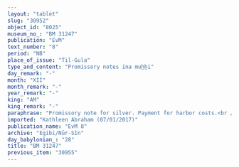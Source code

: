 ```yaml
---
layout: "tablet"
slug: "30952"
object_id: "8025"
museum_no_: "BM 31247"
publication: "EvM"
text_number: "8"
period: "NB"
place_of_issue: "Til-Gula"
type_and_content: "Promissory notes ina muẖẖi"
day_remark: "-"
month: "XII"
month_remark: "-"
year_remark: "-"
king: "AM"
king_remark: "-"
paraphrase: "Promissory note for silver. Payment for harbor costs.<br /> <strong>B</strong> owes 17 shekels of silver, of which one-eighth is alloy to <strong>A</strong>,&nbsp; the royal harbor master (<em>rab kāri &scaron;a &scaron;arri</em>), to be paid next week, lit. &quot;on the 5<sup>th</sup> of Nisan (I)&quot;. The silver is for covering the royal harbor costs that are made in the course of an onion transport (<em>kaspu &scaron;a kāri &scaron;a &scaron;arri</em>). Names of 2 witnesses and the scribe: Nab&ucirc;-&scaron;umu-lī&scaron;ir/Mu&scaron;ēzib-Nab&ucirc;/Nab&ucirc;-&scaron;eme.<br /> <br /> <strong>A</strong> = Gimillu/&Scaron;ama&scaron;-zēru-ibni//S&icirc;n-&scaron;ad&ucirc;nu, royal harbor master (<em>rab kāri &scaron;a &scaron;arri</em>); <strong>B</strong> =&nbsp; Kurbanni-Marduk/Bēl-zēri//Adad-&scaron;umu-ēre&scaron;.&nbsp;"
imported: "Kathleen Abraham (07/01/2017)"
publication_name: "EvM 8"
archive: "Egibi/Nūr-Sîn"
day_babylonian_: "28"
title: "BM 31247"
previous_item: "30955"
---
```

